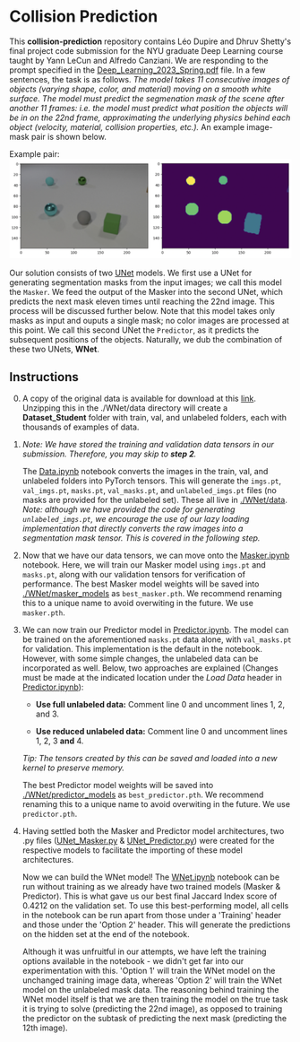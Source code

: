 # Collision Prediction

This __collision-prediction__ repository contains Léo Dupire and Dhruv Shetty's final project code submission for the NYU graduate Deep Learning course taught by Yann LeCun and Alfredo Canziani. We are responding to the prompt specified in the [Deep_Learning_2023_Spring.pdf](./Deep_Learning_2023_Spring.pdf) file. In a few sentences, the task is as follows. _The model takes 11 consecutive images of objects (varying shape, color, and material) moving on a smooth white surface. The model must predict the segmenation mask of the scene after another 11 frames: i.e. the model must predict what position the objects will be in on the 22nd frame, approximating the underlying physics behind each object (velocity, material, collision properties, etc.)._ An example image-mask pair is shown below.

Example pair: ![Alt](./example.png "Image-Mask Pair")

Our solution consists of two [UNet](https://arxiv.org/abs/1505.04597) models. We first use a UNet for generating segmentation masks from the input images; we call this model the `Masker`. We feed the output of the Masker into the second UNet, which predicts the next mask eleven times until reaching the 22nd image. This process will be discussed further below. Note that this model takes only masks as input and ouputs a single mask; no color images are processed at this point. We call this second UNet the `Predictor`, as it predicts the subsequent positions of the objects. Naturally, we dub the combination of these two UNets, __WNet__. 

## Instructions

0. A copy of the original data is available for download at this [link](https://drive.google.com/file/d/1bHl4sEOBRDXN3Hsb6aBIoY1piPj1-Bd2/view?usp=sharing). Unzipping this in the ./WNet/data directory will create a __Dataset_Student__ folder with train, val, and unlabeled folders, each with thousands of examples of data.


1. _Note: We have stored the training and validation data tensors in our submission. Therefore, you may skip to __step 2__._

    The [Data.ipynb](./WNet/Data.ipynb) notebook converts the images in the train, val, and unlabeled folders into PyTorch tensors. This will generate the `imgs.pt`, `val_imgs.pt`, `masks.pt`, `val_masks.pt`, and `unlabeled_imgs.pt` files (no masks are provided for the unlabeled set). These all live in [./WNet/data](./WNet/data). _Note: although we have provided the code for generating `unlabeled_imgs.pt`, we encourage the use of our lazy loading implementation that directly converts the raw images into a segmentation mask tensor. This is covered in the following step._


2. Now that we have our data tensors, we can move onto the [Masker.ipynb](./WNet/Masker.ipynb) notebook. Here, we will train our Masker model using `imgs.pt` and `masks.pt`, along with our validation tensors for verification of performance. The best Masker model weights will be saved into [./WNet/masker_models](./WNet/masker_models) as `best_masker.pth`. We recommend renaming this to a unique name to avoid overwiting in the future. We use `masker.pth`.


3. We can now train our Predictor model in [Predictor.ipynb](./WNet/Predictor.ipynb). The model can be trained on the aforementioned `masks.pt` data alone, with `val_masks.pt` for validation. This implementation is the default in the notebook. However, with some simple changes, the unlabeled data can be incorporated as well. Below, two approaches are explained (Changes must be made at the indicated location under the _Load Data_ header in [Predictor.ipynb](./WNet/Predictor.ipynb)):

    * __Use full unlabeled data:__ Comment line 0 and uncomment lines 1, 2, and 3. 

    * __Use reduced unlabeled data:__ Comment line 0 and uncomment lines 1, 2, 3 __and__ 4. 

    _Tip: The tensors created by this can be saved and loaded into a new kernel to preserve memory._ 
    
    The best Predictor model weights will be saved into [./WNet/predictor_models](./WNet/predictor_models) as `best_predictor.pth`. We recommend renaming this to a unique name to avoid overwiting in the future. We use `predictor.pth`.


4. Having settled both the Masker and Predictor model architectures, two .py files ([UNet_Masker.py](./WNet/UNet_Masker.py) & [UNet_Predictor.py](./WNet/UNet_Predictor.py)) were created for the respective models to facilitate the importing of these model architectures.

    Now we can build the WNet model! The [WNet.ipynb](./WNet/WNet.ipynb) notebook can be run without training as we already have two trained models (Masker & Predictor). This is what gave us our best final Jaccard Index score of 0.4212 on the validation set. To use this best-performing model, all cells in the notebook can be run apart from those under a 'Training' header and those under the 'Option 2' header. This will generate the predictions on the hidden set at the end of the notebook.

    Although it was unfruitful in our attempts, we have left the training options available in the notebook - we didn't get far into our experimentation with this. 'Option 1' will train the WNet model on the unchanged training image data, whereas 'Option 2' will train the WNet model on the unlabeled mask data. The reasoning behind training the WNet model itself is that we are then training the model on the true task it is trying to solve (predicting the 22nd image), as opposed to training the predictor on the subtask of predicting the next mask (predicting the 12th image).